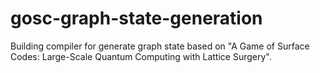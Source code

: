 # gosc-graph-state-generation
Building compiler for generate graph state based on "A Game of Surface Codes: Large-Scale Quantum Computing with Lattice Surgery".
